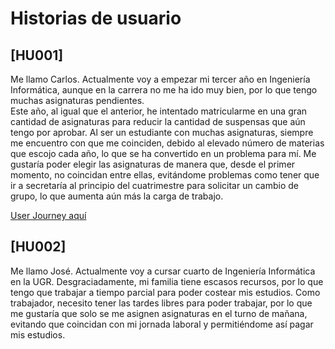 # Historias de usuario
## [HU001] 
Me llamo Carlos. Actualmente voy a empezar mi tercer año en Ingeniería Informática, aunque en la carrera no me ha ido muy bien, por lo que tengo muchas asignaturas pendientes.  
Este año, al igual que el anterior, he intentado matricularme en una gran cantidad de asignaturas para reducir la cantidad de suspensas que aún tengo por aprobar. Al ser un estudiante con muchas asignaturas, siempre me encuentro con que me coinciden, debido al elevado número de materias que escojo cada año, lo que se ha convertido en un problema para mí. Me gustaría poder elegir las asignaturas de manera que, desde el primer momento, no coincidan entre ellas, evitándome problemas como tener que ir a secretaría al principio del cuatrimestre para solicitar un cambio de grupo, lo que aumenta aún más la carga de trabajo.

[User Journey aquí](/user_journeys.md)

## [HU002] 
Me llamo José. Actualmente voy a cursar cuarto de Ingeniería Informática en la UGR. Desgraciadamente, mi familia tiene escasos recursos, por lo que tengo que trabajar a tiempo parcial para poder costear mis estudios. Como trabajador, necesito tener las tardes libres para poder trabajar, por lo que me gustaría que solo se me asignen asignaturas en el turno de mañana, evitando que coincidan con mi jornada laboral y permitiéndome así pagar mis estudios.

